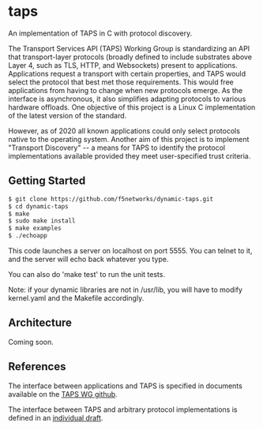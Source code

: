 # taps
An implementation of TAPS in C with protocol discovery.

The Transport Services API (TAPS) Working Group is standardizing an API that
transport-layer protocols (broadly defined to include substrates above Layer 4,
such as TLS, HTTP, and Websockets) present to applications. Applications request
a transport with certain properties, and TAPS would select the protocol that best
met those requirements. This would free applications from having to change when
new protocols emerge. As the interface is asynchronous, it also simplifies
adapting protocols to various hardware offloads. One objective of this project is
a Linux C implementation of the latest version of the standard.

However, as of 2020 all known applications could only select protocols native to
the operating system. Another aim of this project is to implement "Transport
Discovery" -- a means for TAPS to identify the protocol implementations available
provided they meet user-specified trust criteria.

## Getting Started

```sh
$ git clone https://github.com/f5networks/dynamic-taps.git
$ cd dynamic-taps
$ make
$ sudo make install
$ make examples
$ ./echoapp
```

This code launches a server on localhost on port 5555. You can telnet to it, and
the server will echo back whatever you type.

You can also do 'make test' to run the unit tests.

Note: if your dynamic libraries are not in /usr/lib, you will have to modify
kernel.yaml and the Makefile accordingly.

## Architecture

Coming soon.

## References
The interface between applications and TAPS is specified in documents available
on the [TAPS WG github](https://github.com/ietf-tapswg/api-drafts).

The interface between TAPS and arbitrary protocol implementations is defined in
an [individual draft](https://github.com/martinduke/draft-duke-taps-transport-discovery).
